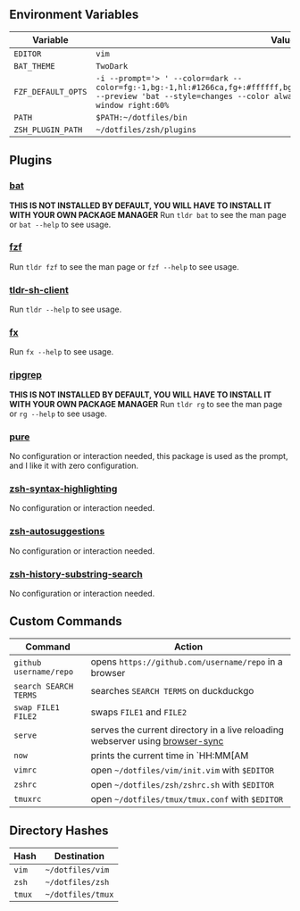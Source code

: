## Environment Variables
Variable|Value
---|---
`EDITOR` | `vim`
`BAT_THEME` | `TwoDark`
`FZF_DEFAULT_OPTS` | `-i --prompt='> ' --color=dark --color=fg:-1,bg:-1,hl:#1266ca,fg+:#ffffff,bg+:-1,hl+:#1266ca,info:-1,prompt:#fef937 --preview 'bat --style=changes --color always --line-range :40 {}' --preview-window right:60%`
`PATH` | `$PATH:~/dotfiles/bin`
`ZSH_PLUGIN_PATH` | `~/dotfiles/zsh/plugins`

## Plugins

### [bat](https://github.com/sharkdp/bat)
**THIS IS NOT INSTALLED BY DEFAULT, YOU WILL HAVE TO INSTALL IT WITH YOUR OWN PACKAGE MANAGER**
Run `tldr bat` to see the man page or `bat --help` to see usage.

### [fzf](https://github.com/junegunn/fzf)
Run `tldr fzf` to see the man page or `fzf --help` to see usage.

### [tldr-sh-client](https://github.com/raylee/tldr-sh-client)
Run `tldr --help` to see usage.

### [fx](https://github.com/antonmedv/fx)
Run `fx --help` to see usage.

### [ripgrep](https://github.com/BurntSushi/ripgrep)
**THIS IS NOT INSTALLED BY DEFAULT, YOU WILL HAVE TO INSTALL IT WITH YOUR OWN PACKAGE MANAGER**
Run `tldr rg` to see the man page or `rg --help` to see usage.

### [pure](https://github.com/sindresorhus/pure)
No configuration or interaction needed, this package is used as the prompt, and I like it with zero configuration.

### [zsh-syntax-highlighting](https://github.com/zsh-users/zsh-syntax-highlighting)
No configuration or interaction needed.

### [zsh-autosuggestions](https://github.com/zsh-users/zsh-autosuggestions)
No configuration or interaction needed.

### [zsh-history-substring-search](https://github.com/zsh-users/zsh-history-substring-search)
No configuration or interaction needed.

## Custom Commands
Command|Action
---|---
`github username/repo` | opens `https://github.com/username/repo` in a browser
`search SEARCH TERMS` | searches `SEARCH TERMS` on duckduckgo
`swap FILE1 FILE2` | swaps `FILE1` and `FILE2`
`serve` | serves the current directory in a live reloading webserver using [browser-sync](https://www.browsersync.io/)
`now` | prints the current time in `HH:MM[AM|PM]` format
`vimrc` | open `~/dotfiles/vim/init.vim` with `$EDITOR`
`zshrc` | open `~/dotfiles/zsh/zshrc.sh` with `$EDITOR`
`tmuxrc` | open `~/dotfiles/tmux/tmux.conf` with `$EDITOR`

## Directory Hashes
Hash|Destination
---|---
`vim` | `~/dotfiles/vim`
`zsh` | `~/dotfiles/zsh`
`tmux` | `~/dotfiles/tmux`
